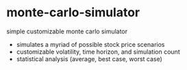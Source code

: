 # monte-carlo-simulator
simple customizable monte carlo simulator

- simulates a myriad of possible stock price scenarios
- customizable volatility, time horizon, and simulation count
- statistical analysis (average, best case, worst case)
